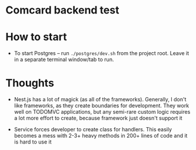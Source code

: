 # Comcard backend test

# How to start

- To start Postgres – run `./postgres/dev.sh` from the project root.
  Leave it in a separate terminal window/tab to run.

# Thoughts

- Nest.js has a lot of magick (as all of the frameworks).
  Generally, I don't like frameworks, as they create boundaries for development.
  They work well on TODOMVC applications, but any semi-rare custom logic requires
  a lot more effort to create, because framework just doesn't support it

- Service forces developer to create class for handlers. This easily becomes a mess
  with 2-3+ heavy methods in 200+ lines of code and it is hard to use it
